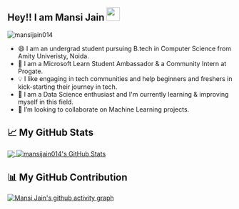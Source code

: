 ## Hey!! I am Mansi Jain <img src="https://raw.githubusercontent.com/MartinHeinz/MartinHeinz/master/wave.gif" width="30px">

<!--
**mansijain014/mansijain014** is a ✨ _special_ ✨ repository because its `README.md` (this file) appears on your GitHub profile.

Here are some ideas to get you started:

- 🔭 I’m currently working on ...
- 🌱 I’m currently learning ...
- 👯 I’m looking to collaborate on ...
- 🤔 I’m looking for help with ...
- 💬 Ask me about ...
- 📫 How to reach me: ...
- 😄 Pronouns: ...
- ⚡ Fun fact: ...
-->
<!-- [![mansijain014](https://res.cloudinary.com/dgqdvqyz3/image/upload/v1613901740/natterstefan/natterstefan-CI-1500x500.png)][1] -->

<a><img src="https://komarev.com/ghpvc/?username=mansijain014&label=Views&color=blue&style=plastic" alt="mansijain014"/></a>
</center>

- 😄 I am an undergrad student pursuing B.tech in Computer Science from Amity Univeristy, Noida. 
- 🙌 I am a Microsoft Learn Student Ambassador & a Community Intern at Progate. 
- 💡 I like engaging in tech communities and help beginners and freshers in kick-starting their journey in tech. 
- 🌱 I am a Data Science enthusiast and I'm currently learning & improving myself in this field.
- 👯 I’m looking to collaborate on Machine Learning projects.


## &#x1f4c8; My GitHub Stats

<a href="https://github.com/mansijain014/mansijain014">
  <img align="center" src="https://github-readme-stats.vercel.app/api/top-langs/?username=mansijain014&hide=java,html&title_color=ffffff&text_color=c9cacc&icon_color=2bbc8a&bg_color=1d1f21" />
</a>

<a href="https://github.com/mansijain014/mansijain014">
  <img align="center" src="https://github-readme-stats.vercel.app/api?username=mansijain014&show_icons=true&line_height=27&count_private=true&title_color=ffffff&text_color=c9cacc&icon_color=2bbc8a&bg_color=1d1f21" alt="mansijain014's GitHub Stats" />
</a>

## 📊 My GitHub Contribution

[![Mansi Jain's github activity graph](https://activity-graph.herokuapp.com/graph?username=mansijain014)](https://github.com/mansijain014/github-readme-activity-graph)


